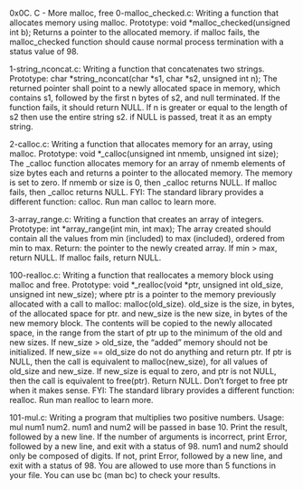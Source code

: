 0x0C. C - More malloc, free
0-malloc_checked.c: Writing a function that allocates memory using malloc. Prototype: void *malloc_checked(unsigned int b); Returns a pointer to the allocated memory. if malloc fails, the malloc_checked function should cause normal process termination with a status value of 98.

1-string_nconcat.c: Writing a function that concatenates two strings. Prototype: char *string_nconcat(char *s1, char *s2, unsigned int n); The returned pointer shall point to a newly allocated space in memory, which contains s1, followed by the first n bytes of s2, and null terminated. If the function fails, it should return NULL. If n is greater or equal to the length of s2 then use the entire string s2. if NULL is passed, treat it as an empty string.

2-calloc.c: Writing a function that allocates memory for an array, using malloc. Prototype: void *_calloc(unsigned int nmemb, unsigned int size); The _calloc function allocates memory for an array of nmemb elements of size bytes each and returns a pointer to the allocated memory. The memory is set to zero. If nmemb or size is 0, then _calloc returns NULL. If malloc fails, then _calloc returns NULL. FYI: The standard library provides a different function: calloc. Run man calloc to learn more.

3-array_range.c: Writing a function that creates an array of integers. Prototype: int *array_range(int min, int max); The array created should contain all the values from min (included) to max (included), ordered from min to max. Return: the pointer to the newly created array. If min > max, return NULL. If malloc fails, return NULL.

100-realloc.c: Writing a function that reallocates a memory block using malloc and free. Prototype: void *_realloc(void *ptr, unsigned int old_size, unsigned int new_size); where ptr is a pointer to the memory previously allocated with a call to malloc: malloc(old_size). old_size is the size, in bytes, of the allocated space for ptr. and new_size is the new size, in bytes of the new memory block. The contents will be copied to the newly allocated space, in the range from the start of ptr up to the minimum of the old and new sizes. If new_size > old_size, the “added” memory should not be initialized. If new_size == old_size do not do anything and return ptr. If ptr is NULL, then the call is equivalent to malloc(new_size), for all values of old_size and new_size. If new_size is equal to zero, and ptr is not NULL, then the call is equivalent to free(ptr). Return NULL. Don’t forget to free ptr when it makes sense. FYI: The standard library provides a different function: realloc. Run man realloc to learn more.

101-mul.c: Writing a program that multiplies two positive numbers. Usage: mul num1 num2. num1 and num2 will be passed in base 10. Print the result, followed by a new line. If the number of arguments is incorrect, print Error, followed by a new line, and exit with a status of 98. num1 and num2 should only be composed of digits. If not, print Error, followed by a new line, and exit with a status of 98. You are allowed to use more than 5 functions in your file. You can use bc (man bc) to check your results.
